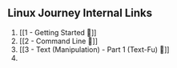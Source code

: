 ## Linux Journey Internal Links
1. [[1 - Getting Started 🔗]]
2. [[2 -  Command Line 🔗]]
3. [[3 - Text (Manipulation) - Part 1 (Text-Fu) 🔗]]
4. 